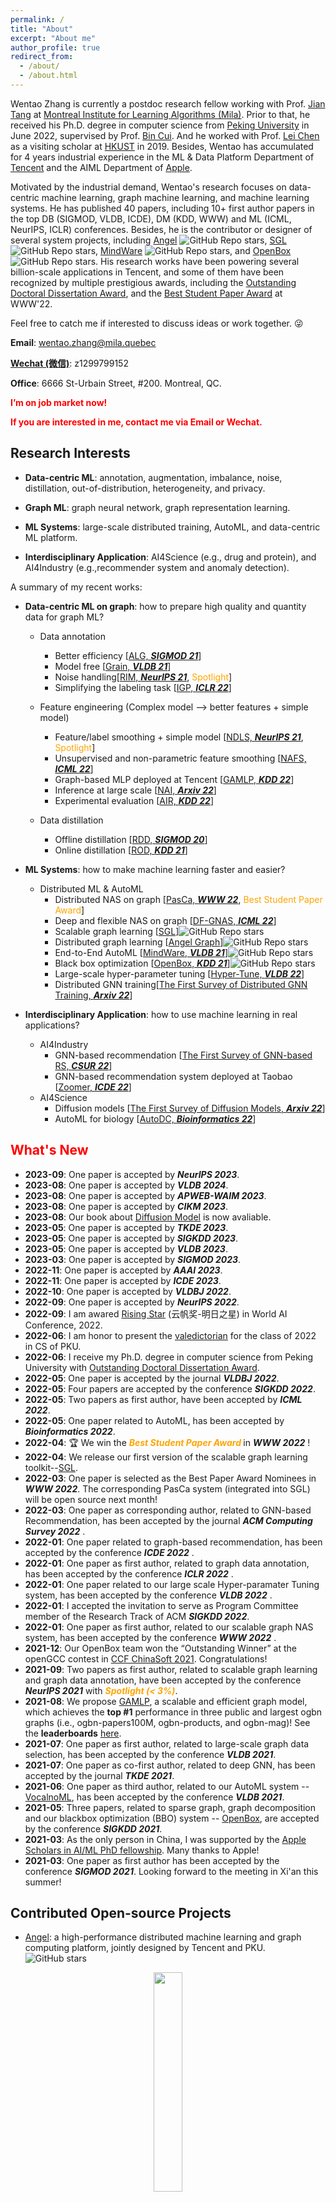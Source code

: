 ```yaml
---
permalink: /
title: "About"
excerpt: "About me"
author_profile: true
redirect_from:
  - /about/
  - /about.html
---
```

Wentao Zhang is currently a postdoc research fellow working with Prof. [Jian Tang](https://jian-tang.com/) at [Montreal Institute for Learning Algorithms (Mila)](https://mila.quebec/en/). Prior to that,  he received his Ph.D. degree in computer science from [Peking University](https://www.pku.edu.cn/) in June 2022, supervised by Prof. [Bin Cui](https://cuibinpku.github.io/). 
And he worked with Prof. [Lei Chen](http://home.cse.ust.hk/~leichen/) as a visiting scholar at [HKUST](https://hkust.edu.hk/) in 2019.
Besides, Wentao has accumulated for 4 years industrial experience in the ML & Data Platform Department of [Tencent](https://www.tencent.com/) and the AIML Department of [Apple](https://machinelearning.apple.com/updates/apple-scholars-aiml-2021). 

Motivated by the industrial demand, Wentao's research focuses on data-centric machine learning, graph machine learning, and machine learning systems. He has published 40 papers, including 10+ first author papers in the top DB (SIGMOD, VLDB, ICDE), DM (KDD, WWW) and ML (ICML, NeurIPS, ICLR) conferences. Besides, he is the contributor or designer of several system projects, including [Angel](https://github.com/Angel-ML/angel) ![GitHub Repo stars](https://img.shields.io/github/stars/Angel-ML/Angel?style=social), [SGL](https://github.com/PKU-DAIR/SGL) ![GitHub Repo stars](https://img.shields.io/github/stars/PKU-DAIR/SGL?style=social), [MindWare](https://github.com/PKU-DAIR/mindware) ![GitHub Repo stars](https://img.shields.io/github/stars/PKU-DAIR/mindware?style=social), and [OpenBox](https://github.com/PKU-DAIR/open-box) ![GitHub Repo stars](https://img.shields.io/github/stars/PKU-DAIR/open-box?style=social). His research works have been powering several billion-scale applications in Tencent, and some of them have been recognized by multiple prestigious awards, including the [Outstanding Doctoral Dissertation Award](https://grs.pku.edu.cn/xwgz11/xxgk11/xwsy111/364670.htm), and the [Best Student Paper Award](https://www2022.thewebconf.org/awards/) at WWW'22.

Feel free to catch me if interested to discuss ideas or work together. 😜

<!-- Wentao Zhang (张文涛) is a fourth year Ph.D. candidate at [PKU](https://www.pku.edu.cn/), now working with [Prof. Bin Cui](http://net.pku.edu.cn/~cuibin/).
He previously interned in [HKUST](https://hkust.edu.hk/?cn=1) working with Prof. Lei Chen, [Tencent](https://github.com/Angel-ML/angel) working with the Angel team, and [Apple Research](https://machinelearning.apple.com/) working with Meng Cao, Ping Huang and Danny Bickson. -->

**Email**: wentao.zhang@mila.quebec

**[Wechat (微信)](https://zwt233.github.io/wechat/)**: z1299799152

**Office**: 6666 St-Urbain Street, #200. Montreal, QC.

**<font color=red>I’m on job market now!</font>**

<!-- I am looking for the following positions:
- Faculty (Assistant Professor) in Academic
- Research Scientist in Industry -->

**<font color=red>If you are interested in me, contact me via Email or Wechat.</font>**

Research Interests
---
+ **Data-centric ML**: annotation, augmentation, imbalance, noise, distillation, out-of-distribution, heterogeneity, and privacy.

+ **Graph ML**: graph neural network, graph representation learning.

+ **ML Systems**: large-scale distributed training, AutoML, and data-centric ML platform.

+ **Interdisciplinary Application**: AI4Science (e.g., drug and protein), and AI4Industry (e.g.,recommender system and anomaly detection).

A summary of my recent works:
- **Data-centric ML on graph**: how to prepare high quality and quantity data for graph ML? <br>
   - Data annotation 
	    - Better efficiency [[ALG, ***SIGMOD 21***](https://dl.acm.org/doi/10.1145/3448016.3457325)]
		- Model free [[Grain, ***VLDB 21***](http://vldb.org/pvldb/vol14/p2473-zhang.pdf)]
	    - Noise handling[[RIM, ***NeurIPS 21***](https://openreview.net/forum?id=CEkbBN_-Ja8), <font color=orange>Spotlight</font>]
	    - Simplifying the labeling task [[IGP, ***ICLR 22***](https://openreview.net/pdf?id=USC0-nvGPK)]
   
	- Feature engineering (Complex model --> better features + simple model)
	    - Feature/label smoothing + simple model [[NDLS, ***NeurIPS 21***](https://arxiv.org/pdf/2110.14377), <font color=orange>Spotlight</font>]
	    - Unsupervised and non-parametric feature smoothing [[NAFS, ***ICML 22***](https://arxiv.org/abs/2206.08583)]
	    - Graph-based MLP deployed at Tencent [[GAMLP, ***KDD 22***](https://arxiv.org/pdf/2108.10097)]
	    - Inference at large scale [[NAI, ***Arxiv 22***](https://arxiv.org/abs/2211.00495)]
	    - Experimental evaluation [[AIR, ***KDD 22***](https://arxiv.org/pdf/2108.00955)]
	- Data distillation 
	    - Offline distillation [[RDD, ***SIGMOD 20***](https://dl.acm.org/doi/10.1145/3318464.3389706)]
	    - Online distillation [[ROD, ***KDD 21***](https://arxiv.org/pdf/2107.11789)]
    

- **ML Systems**:  how to make machine learning faster and easier? <br>
   -  Distributed ML & AutoML
	    - Distributed NAS on graph [[PasCa, ***WWW 22***](https://arxiv.org/abs/2203.00638),  <font color=orange>Best Student Paper Award</font>]
	    - Deep and flexible NAS on graph [[DF-GNAS, ***ICML 22***](https://arxiv.org/abs/2206.08582)]
	    - Scalable graph learning [[SGL](https://github.com/PKU-DAIR/SGL)]![GitHub Repo stars](https://img.shields.io/github/stars/PKU-DAIR/SGL?style=social)
	    - Distributed graph learning [[Angel Graph](https://github.com/Angel-ML/angel/blob/master/docs/overview/angel_graph_sona.md)]![GitHub Repo stars](https://img.shields.io/github/stars/Angel-ML/Angel?style=social)
	    - End-to-End AutoML [[MindWare, ***VLDB 21***](https://arxiv.org/pdf/2107.08861)]![GitHub Repo stars](https://img.shields.io/github/stars/PKU-DAIR/mindware?style=social)
	    - Black box optimization [[OpenBox, ***KDD 21***](https://arxiv.org/pdf/2106.00421)]![GitHub Repo stars](https://img.shields.io/github/stars/PKU-DAIR/open-box?style=social)
	    - Large-scale hyper-parameter tuning [[Hyper-Tune, ***VLDB 22***](https://arxiv.org/pdf/2201.06834)]
	    - Distributed GNN training[[The First Survey of Distributed GNN Training, ***Arxiv 22***](https://arxiv.org/abs/2211.00216)]


- **Interdisciplinary Application**:  how to use machine learning in real applications?
   - AI4Industry 
	    - GNN-based recommendation [[The First Survey of GNN-based RS, ***CSUR 22***](https://arxiv.org/pdf/2011.02260)]
	    - GNN-based recommendation system deployed at Taobao [[Zoomer, ***ICDE 22***](https://arxiv.org/abs/2203.12596)]
	- AI4Science
	    - Diffusion models [[The First Survey of Diffusion Models, ***Arxiv 22***](https://arxiv.org/abs/2209.00796)]
	    - AutoML for biology [[AutoDC, ***Bioinformatics 22***](https://academic.oup.com/bioinformatics/article/38/13/3415/6588096)]


**<font color=red>What's New</font>**
------
* **2023-09**: One paper is accepted by ***NeurIPS 2023***.
* **2023-08**: One paper is accepted by ***VLDB 2024***.
* **2023-08**: One paper is accepted by ***APWEB-WAIM 2023***.
* **2023-08**: One paper is accepted by ***CIKM 2023***.
* **2023-08**: Our book about [Diffusion Model](https://item.jd.com/10081252433153.html) is now avaliable. 
* **2023-05**: One paper is accepted by ***TKDE 2023***.
* **2023-05**: One paper is accepted by ***SIGKDD 2023***.
* **2023-05**: One paper is accepted by ***VLDB 2023***.
* **2023-03**: One paper is accepted by ***SIGMOD 2023***.
* **2022-11**: One paper is accepted by ***AAAI 2023***.
* **2022-11**: One paper is accepted by ***ICDE 2023***.
* **2022-10**: One paper is accepted by ***VLDBJ 2022***.
* **2022-09**: One paper is accepted by ***NeurIPS 2022***.
* **2022-09**: I am awared [Rising Star](https://mp.weixin.qq.com/s/Lecza9L8zgZYDPdKpkP2XA) (云帆奖-明日之星) in World AI Conference, 2022. 
* **2022-06**: I am honor to present the [valedictorian](https://mp.weixin.qq.com/s/05TJIrxMcBeDnXoCvYnXbg) for the class of 2022 in CS of PKU.
* **2022-06**: I receive my Ph.D. degree in computer science from Peking University with [Outstanding Doctoral Dissertation Award](https://grs.pku.edu.cn/xwgz11/xxgk11/xwsy111/364670.htm).
* **2022-05**: One paper is accepted by the journal ***VLDBJ 2022***.
* **2022-05**: Four papers are accepted by the conference ***SIGKDD 2022***.
* **2022-05**: Two papers as first author, have been accepted by ***ICML 2022***.
* **2022-05**: One paper related to AutoML, has been accepted by ***Bioinformatics 2022***.
* **2022-04**: 🏆 We win the ***<font color=orange>Best Student Paper Award </font>***  in ***WWW 2022*** !
* **2022-04**: We release our first version of the scalable graph learning toolkit--[SGL](https://github.com/PKU-DAIR/SGL).
* **2022-03**: One paper is selected as the Best Paper Award Nominees in ***WWW 2022***. The corresponding PasCa system (integrated into SGL) will be open source next month!
* **2022-03**: One paper as corresponding author, related to GNN-based Recommendation, has been accepted by the journal ***ACM Computing Survey 2022*** .
* **2022-01**: One paper related to graph-based recommendation, has been accepted by the conference ***ICDE 2022*** .
* **2022-01**: One paper as first author, related to graph data annotation, has been accepted by the conference ***ICLR 2022*** .
* **2022-01**: One paper related to our large scale Hyper-paramater Tuning system, has been accepted by the conference ***VLDB 2022*** .
* **2022-01**: I accepted the invitation to serve as Program Committee member of the Research Track of ACM ***SIGKDD 2022***.
* **2022-01**: One paper as first author, related to our scalable graph NAS system, has been accepted by the conference ***WWW 2022*** .
* **2021-12**: Our OpenBox team won the “Outstanding Winner” at the openGCC contest in [CCF ChinaSoft 2021](https://mp.weixin.qq.com/s/8JX5ymkUt5MvDcHLOjB3Xw). Congratulations!
* **2021-09**: Two papers as first author, related to scalable graph learning and graph data annotation, have been accepted by the conference ***NeurIPS 2021*** with ***<font color=orange>Spotlight (< 3%)</font>***. 
* **2021-08**: We propose [GAMLP](https://github.com/PKU-DAIR/GAMLP/blob/main/GAMLP.pdf), a scalable and efficient graph model, which achieves the **top #1** performance in three public and largest ogbn graphs (i.e., ogbn-papers100M, ogbn-products, and ogbn-mag)! See the **leaderboards** [here](https://ogb.stanford.edu/docs/leader_nodeprop/).
* **2021-07**: One paper as first author, related to large-scale graph data selection, has been accepted by the conference ***VLDB 2021***.
* **2021-07**: One paper as co-first author, related to deep GNN, has been accepted by the journal ***TKDE 2021***.
* **2021-06**: One paper as third author, related to our AutoML system -- [VocalnoML](https://github.com/PKU-DAIR/soln-ml), has been accepted by the conference ***VLDB 2021***.
* **2021-05**: Three papers, related to sparse graph, graph decomposition and our blackbox optimization (BBO) system -- [OpenBox](https://open-box.readthedocs.io/en/latest/), are accepted by the conference ***SIGKDD 2021***.
* **2021-03**: As the only person in China, I was supported by the [Apple Scholars in AI/ML PhD fellowship](https://machinelearning.apple.com/updates/apple-scholars-aiml-2021). Many thanks to Apple!
* **2021-03**: One paper as first author has been accepted by the conference ***SIGMOD 2021***. Looking forward to the meeting in Xi'an this summer!  

Contributed Open-source Projects
------
* [Angel](https://github.com/Angel-ML/angel): a high-performance distributed machine learning and graph computing platform, jointly designed by Tencent and PKU. ![GitHub stars](https://img.shields.io/github/stars/Angel-ML/Angel.svg)
<p align="center">
<img src="/images/angel_logo.png" width="30%"> 
</p>
  
* [SGL](https://github.com/PKU-DAIR/SGL): a scalable graph learning toolkit for extremely large graph datasets. ![GitHub stars](https://img.shields.io/github/stars/PKU-DAIR/SGL.svg)

* [MindWare](https://github.com/PKU-DAIR/mindware): a powerful AutoML system, which automates feature engineering, algorithm selection and hyperparameter tuning. ![GitHub stars](https://img.shields.io/github/stars/PKU-DAIR/mindware.svg)
<p align="center">
<img src="/images/mindware.png" width="30%">
</p>

* [OpenBox](https://github.com/PKU-DAIR/open-box): an efficient open-source system designed for solving generalized black-box optimization (BBO) problems. ![GitHub stars](https://img.shields.io/github/stars/PKU-DAIR/open-box.svg)
<p align="center">
<img src="/images/Openbox.png" width="30%">
</p>
  
Selected Awards
------
24. [Rising Star](https://mp.weixin.qq.com/s/Lecza9L8zgZYDPdKpkP2XA) (云帆奖-明日之星), World AI Conference, 2022.
23. 🏆 [Best Student Paper Award](https://www2022.thewebconf.org/awards/) of ***WWW 2022*** **(1/1822,  the second WWW Best Student Paper from China)**, 2022
22. [IVADO Postdoctoral Fellowship](https://ivado.ca/en/research-community/), Canada
21. [Outstanding Doctoral Dissertation Award](https://grs.pku.edu.cn/xwgz11/xxgk11/xwsy111/364670.htm), Peking University  **(Sole winner in Computer Software and Theory)**, 2022
19. [Outstanding Graduate of Beijing](https://xgb.pku.edu.cn/docs/2022-06/20220606163325764115.pdf), China, 2022
17. Candidate of [May 4th Medal](https://mp.weixin.qq.com/s/AbqR2yFyduYn2PcZYbhXww) **(Each School recommends 1 candidate, highest honor in PKU)**, 2022
16. [The Big Data Expo Leading Technology Achievement Award](https://mp.weixin.qq.com/s/TlNywcR4pCl1c84KLTpeNA), China International Big Data Industry Expo (Angel Graph project), 2022
15. Candidate of [People of the Year](https://mp.weixin.qq.com/s/zEcwHYsjqLhTsCDTnS-fsA) **(1 people in EECS, and 42 people in PKU)**, 2021
14. [Merit Student of Beijing](https://xgb.pku.edu.cn/sylm/133002.htm) **(2 people in EECS, and 58 people in PKU)**, 2021
13. [Apple PhD Fellowship](https://machinelearning.apple.com/updates/apple-scholars-aiml-2021) **(1 people in China, and 15 people in the world)**, 2021
11. National Scholarship **(Top 1% in PKU)**, 2019, 2021
8. [Baidu Scholarship Nominee](http://scholarship.baidu.com/) **(20 people in the world)**, 2021
  
Selected Competitions
------
1. Outstanding Winner of the [openGCC contest](https://mp.weixin.qq.com/s/8JX5ymkUt5MvDcHLOjB3Xw) in CCF ChinaSoft **(1/3814)**, 2021
1. Rank \#1 in [Open Graph Benchmark](https://ogb.stanford.edu/docs/leader_nodeprop/\#ogbn-mag), 2021
1. Outstanding Winner of the BDIC Big Data Competition **(1/575)**, 2018

Selected Program Committee Member and Reviewer
------
- **Database and Data Management**: 
   - ICDE 2023
   - DASFFA 2022
   - VLDBJ 2022
- **Machine Learning**: 
   - ICML 2021, 2022, 2023
   - NeurIPS 2022, 2023
   - ICLR 2024
   - JMLR 2023
   - Machine Learning 2023
   - LoG 2024
- **Data Mining**: 
   - SIGKDD 2021, 2022, 2023
   - SDM 2024
   - WWW 2022
   - DASFFA 2022, 2023, 2024
   - IEEE TKDE 2022
   - IEEE TNNLS 2022
   - PAKDD 2023, 2024
- **Others**: 
   - ICCV 2023
   - CVPR 2023
   - SCIS 2023

  
Invited Talks
------
I am happy to give a talk if you are interested in my work. 😊  
  
1. Model Degradation Hinders Deep Graph Neural Networks.<br>
  KDD'22, 2022. 08 <br>
1. Graph Attention Multi-Layer Perceptron.<br>
  KDD'22, 2022. 08 <br>
1. NAFS: A Simple yet Tough-to-beat Baseline for Graph Representation Learning.<br>
  AI Time [[News](https://mp.weixin.qq.com/s/L8x-2_D6W5JpmsCy_8ZOKQ)]<br>
  ICML'22, Virtual, 2022. 07 <br>
  Jiqizhixin, Virtual, 2022. 07 [[News](https://mp.weixin.qq.com/s/ymwyJuQvnpYIVjFuNT3fuQ)][[Slides](https://github.com/zwt233/Talks/blob/main/Sharing/NAFS-ICML-0716.pdf)] <br>
1. Deep and Flexible Graph Neural Architecture Search.<br>
  ICML'22, Virtual, 2022. 07 <br>
  Jiqizhixin, Virtual, 2022. 07  <br>
1. Towards Large Scale Graph Learning: Data, Model and System.《大规模图学习：数据、模型与系统》<br>
  THU, Virtual, 2023.02  <br> 
  PKU, Virtual, 2023.02  <br>
  SUSTech, 2023.01  <br>
  HKUST (Guang Zhou), Virtual, 2022.04 [[News](https://mp.weixin.qq.com/s/BNUT9Q4UPMi9cGREOARS9w)] <br>
  Stanford, Virtual, 2021.11  <br>
  Mila, Virtual, 2021.9  <br>
1. Towards Automated Graph Learning. 《自动化图机器学习》 [[Doc](https://github.com/zwt233/Talks/blob/main/Sharing/AutoML-for-Graph-zwt.pdf)] <br>
  HKUST, Virtual, 2022.11[[News](https://mp.weixin.qq.com/s/ro2BUTP0SNPwTOz1pbcdyw)] <br>
  NUDT, Virtual, 2022. 07  <br>
  HUST, 2022. 08 <br>
  Zhejiang University, 2022. 08 <br>
1. Information gain propagation a new way to graph active learning with soft labels. 《软标签场景下的图主动学习》<br>
  AI Time, Virtual, 2022. 06  [[News](https://mp.weixin.qq.com/s/mbirnZPGpQwn6D5j_okeHw)]<br>
  ICLR'22, Virtual, 2022. 04 <br>
1. Data-centric ML on Graph. <br>
  UvA, 2022. 04 <br>
  PKU, 2023.05 <br>
  HKUST, 2023.04 <br>
1. Towards Data-Centric ML.《数据驱动的机器学习》<br>
  Apple research, 2022. 06 <br>
  RUC, 2023.06 <br>
  SEU, 2023.07 <br>
  PKU, 2023.08 <br>
1. valedictorian Speech.《北京大学计算机系2022级毕业生代表致辞》<br>
  CS of PKU, 2022. 06 [[News](https://mp.weixin.qq.com/s/05TJIrxMcBeDnXoCvYnXbg)] <br>
1. PaSca: a graph neural architecture search system under the scalable paradigm. 《可扩展性的图神经结构搜索系统》<br>
  DGL Team, Amazon, Virtual, 2022.07 <br>
  CSU, Virtual, 2022. 07  <br>
  CCF, Virtual, 2022.06 [[News](https://www.ccf.org.cn/Media_list/xsfh/2022-06-23/764709.shtml)] [[Slides](https://github.com/zwt233/Talks/tree/main/Sharing/CCF-PaSca.pdf)]<br>
  DataFun, Virtual, 2022.06 [[Slides](https://github.com/zwt233/Talks/tree/main/Sharing/0625-DataFun-PaSca.pdf)]<br>
  MLNLP, Virtual, 2022.06 [[News](https://mp.weixin.qq.com/s/3ff5BujHTIGl1jhHe7PTNA)][[Slides](https://github.com/zwt233/Talks/tree/main/Sharing/0625-MLNLP-PaSca.pdf)][[Video](https://www.bilibili.com/video/BV1dv4y1M7hq)]<br>
  InfoQ, Tencent Cloud, Virtual, 2022.06 [[News](https://mp.weixin.qq.com/s/2gg1jRnd1is9IvmFu0hyNQ)]<br>
  WWW’22, Virtual, 2022.04 [[Slides](https://github.com/zwt233/Talks/tree/main/Sharing/WWW22-PaSca.pdf)]<br>
  Data Platform, Tencent, Virtual, 2022.05 <br>
1. Towards Large-scale Graph Machine Learning. 《大规模图机器学习》 [[Doc](https://github.com/zwt233/Talks/blob/main/Sharing/Scalable-GNN-zwt.pdf)] <br>
  HKUST, Virtual, 2022. 08 (In Preparing)  <br> 
  LOGs, Virtual, 2022. 07 [[Video](https://www.bilibili.com/video/BV1GY4y1w736?spm_id_from=333.999.0.0&vd_source=3b29bfbd33d11edf0e22864d965c6699)]  <br> 
1. How to Do Research? 《浅谈科研》<br>
  Apple Research, Virtual, 2021.12 <br>
  PKU, Virtual, 2021.12 [[News-1](https://mp.weixin.qq.com/s/vgmymt_tmAjAVxnuPPfFxQ), [News-2](https://cs.pku.edu.cn/info/1020/3199.htm)] [[Slides](https://github.com/zwt233/Talks/blob/main/Sharing/How-to-Do-Research.pdf)]<br>
  
1. The Scalability of Large-scale Graph Machine Learning.《大规模图机器学习的可扩展性》<br>
  Tencent Big Data, Virtual, 2022.04 <br>
  NeurIPS, Virtual, 2021.12 <br>
  4Paradigm, Virtual, 2021.12 <br>
  AI Drive, 2021.12 [[Video](https://www.bilibili.com/video/BV1sR4y1x7qb?p=1&share_medium=android&share_plat=android&share_session_id=67ffcc9e-d9eb-4e93-a465-ddfd81162842&share_source=WEIXIN&share_tag=s_i&timestamp=1639559499&unique_k=quVdvTS)] [[News](https://mp.weixin.qq.com/s/CVnhxQEFYdI-hsWQma-kLA)] [[Slides](https://github.com/zwt233/Talks/blob/main/Sharing/AI-Drive-NDLS.pdf)]<br>
1. RIM: Reliable Influence-based Active Learning on Graphs.<br>
  NeurIPS, Virtual, 2021.12 <br>
  NeurIPS MeetUp China, 2021.12 [[News](https://mp.weixin.qq.com/s/VhjB8hOqbaS3gQJp6YuKGQ)] [[Slides](https://github.com/zwt233/Talks/blob/main/Sharing/RIM_Poster.pdf)]<br>
1. A survey of GNN system.《GNN系统调研》<br>
  Tencent, Virtual, 2021.12  [[Slides](https://github.com/zwt233/Talks/blob/main/Sharing/datafun-GAMLP.pdf)]<br>

1. Graph Attention Multi-Layer Perceptron.《图注意力多层感知器》<br>
  DataFun, Virtual, 2021.10 [[News](https://mp.weixin.qq.com/s/G--7PlJ9rsTl3bnSSGmbCQ)] [[Slides](https://github.com/zwt233/Talks/blob/main/Sharing/datafun-GAMLP.pdf)]<br>
